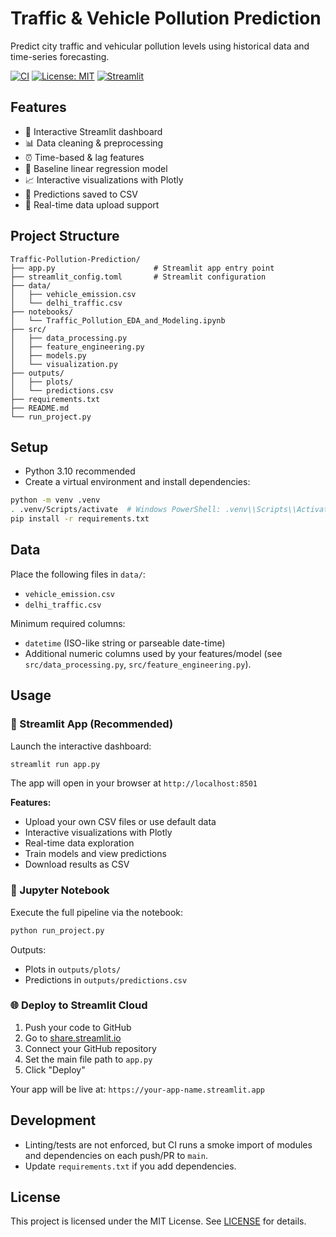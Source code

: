 # Traffic & Vehicle Pollution Prediction

Predict city traffic and vehicular pollution levels using historical data and time-series forecasting.

[![CI](https://img.shields.io/github/actions/workflow/status/your-username/Traffic-&-Pollution-Prediction/ci.yml?branch=main)](https://github.com/your-username/Traffic-&-Pollution-Prediction/actions)
[![License: MIT](https://img.shields.io/badge/License-MIT-blue.svg)](LICENSE)
[![Streamlit](https://img.shields.io/badge/Streamlit-App-FF4B4B?logo=streamlit)](https://streamlit.io/)

## Features
- 🎨 Interactive Streamlit dashboard
- 📊 Data cleaning & preprocessing
- ⏰ Time-based & lag features
- 🤖 Baseline linear regression model
- 📈 Interactive visualizations with Plotly
- 💾 Predictions saved to CSV
- 🔄 Real-time data upload support

## Project Structure
```
Traffic-Pollution-Prediction/
├── app.py                      # Streamlit app entry point
├── streamlit_config.toml       # Streamlit configuration
├── data/
│   ├── vehicle_emission.csv
│   └── delhi_traffic.csv
├── notebooks/
│   └── Traffic_Pollution_EDA_and_Modeling.ipynb
├── src/
│   ├── data_processing.py
│   ├── feature_engineering.py
│   ├── models.py
│   └── visualization.py
├── outputs/
│   ├── plots/
│   └── predictions.csv
├── requirements.txt
├── README.md
└── run_project.py
```

## Setup
- Python 3.10 recommended
- Create a virtual environment and install dependencies:

```bash
python -m venv .venv
. .venv/Scripts/activate  # Windows PowerShell: .venv\\Scripts\\Activate.ps1
pip install -r requirements.txt
```

## Data
Place the following files in `data/`:
- `vehicle_emission.csv`
- `delhi_traffic.csv`

Minimum required columns:
- `datetime` (ISO-like string or parseable date-time)
- Additional numeric columns used by your features/model (see `src/data_processing.py`, `src/feature_engineering.py`).

## Usage

### 🚀 Streamlit App (Recommended)

Launch the interactive dashboard:

```bash
streamlit run app.py
```

The app will open in your browser at `http://localhost:8501`

**Features:**
- Upload your own CSV files or use default data
- Interactive visualizations with Plotly
- Real-time data exploration
- Train models and view predictions
- Download results as CSV

### 📓 Jupyter Notebook

Execute the full pipeline via the notebook:

```bash
python run_project.py
```

Outputs:
- Plots in `outputs/plots/`
- Predictions in `outputs/predictions.csv`

### 🌐 Deploy to Streamlit Cloud

1. Push your code to GitHub
2. Go to [share.streamlit.io](https://share.streamlit.io)
3. Connect your GitHub repository
4. Set the main file path to `app.py`
5. Click "Deploy"

Your app will be live at: `https://your-app-name.streamlit.app`

## Development
- Linting/tests are not enforced, but CI runs a smoke import of modules and dependencies on each push/PR to `main`.
- Update `requirements.txt` if you add dependencies.

## License
This project is licensed under the MIT License. See [LICENSE](LICENSE) for details.
